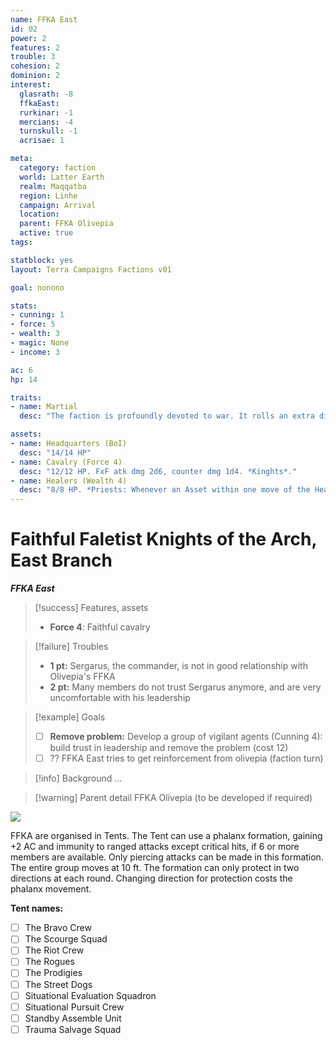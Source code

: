 ```yaml
---
name: FFKA East
id: 02
power: 2
features: 2
trouble: 3
cohesion: 2
dominion: 2
interest:
  glasrath: -8
  ffkaEast: 
  rurkinar: -1
  mercians: -4
  turnskull: -1
  acrisae: 1

meta:
  category: faction
  world: Latter Earth
  realm: Maqqatba
  region: Linhe
  campaign: Arrival
  location: 
  parent: FFKA Olivepia
  active: true
tags: 

statblock: yes
layout: Terra Campaigns Factions v01

goal: nonono

stats:
- cunning: 1
- force: 5
- wealth: 3
- magic: None
- income: 3

ac: 6
hp: 14

traits:
- name: Martial
  desc: "The faction is profoundly devoted to war. It rolls an extra die for all Force attribute checks. Force must always be its highest attribute."

assets:
- name: Headquarters (BoI)
  desc: "14/14 HP"
- name: Cavalry (Force 4)
  desc: "12/12 HP. FxF atk dmg 2d6, counter dmg 1d4. *Kinghts*."
- name: Healers (Wealth 4)
  desc: "8/8 HP. *Priests: Whenever an Asset within one move of the Healers is destroyed by an Attack that used Force against the target, the owner of the Healers may pay half its purchase price in Treasure, rounded up, to instantly restore it with 1 hit point. This cannot be used to repair Bases of Influence.*"
---
```

# Faithful Faletist Knights of the Arch, East Branch
***FFKA East***

> [!success] Features, assets
> - **Force 4**: Faithful cavalry

> [!failure] Troubles
> - **1 pt:** Sergarus, the commander, is not in good relationship with Olivepia's FFKA
> - **2 pt:** Many members do not trust Sergarus anymore, and are very uncomfortable with his leadership

> [!example] Goals
> - [ ] **Remove problem:** Develop a group of vigilant agents (Cunning 4): build trust in leadership and remove the problem (cost 12)
> - [ ] ?? FFKA East tries to get reinforcement from olivepia (faction turn)

> [!info] Background
> ...

> [!warning] Parent detail
> FFKA Olivepia (to be developed if required)


![](https://i.imgur.com/M5bxluE.png)

FFKA are organised in Tents. The Tent can use a phalanx formation, gaining +2 AC and immunity to ranged attacks except critical hits, if 6 or more members are available. Only piercing attacks can be made in this formation. The entire group moves at 10 ft. The formation can only protect in two directions at each round. Changing direction for protection costs the phalanx movement.

**Tent names:**
- [ ] The Bravo Crew  
- [ ] The Scourge Squad  
- [ ] The Riot Crew  
- [ ] The Rogues  
- [ ] The Prodigies  
- [ ] The Street Dogs  
- [ ] Situational Evaluation Squadron  
- [ ] Situational Pursuit Crew  
- [ ] Standby Assemble Unit  
- [ ] Trauma Salvage Squad